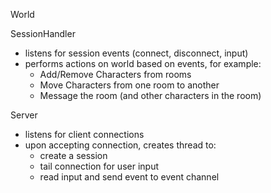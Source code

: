 World

SessionHandler
- listens for session events (connect, disconnect, input)
- performs actions on world based on events, for example:
  - Add/Remove Characters from rooms
  - Move Characters from one room to another
  - Message the room (and other characters in the room)

Server
- listens for client connections
- upon accepting connection, creates thread to:
  - create a session
  - tail connection for user input
  - read input and send event to event channel
